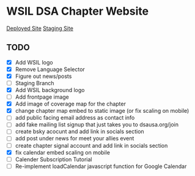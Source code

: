 # WSIL DSA Chapter Website

[Deployed Site](https://wsildsa.github.io)
[Staging Site](https://wsildsa-staging.netlify.app)

## TODO
- [x] Add WSIL logo
- [x] Remove Language Selector
- [x] Figure out news/posts
- [ ] Staging Branch
- [x] Add WSIL background logo
- [ ] Add frontpage image
- [x] Add image of coverage map for the chapter
- [x] change chapter map embed to static image (or fix scaling on mobile)
- [ ] add public facing email address as contact info
- [ ] add fake mailing list signup that just takes you to dsausa.org/join
- [ ] create bsky acocunt and add link in socials section
- [ ] add post under news for meet your allies event
- [ ] create chapter signal account and add link in socials section
- [x] fix calendar embed scaling on mobile
- [ ] Calender Subscription Tutorial
- [ ] Re-implement loadCalendar javascript function for Google Calendar
